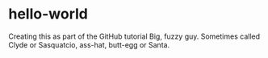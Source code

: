 # hello-world
Creating this as part of the GitHub tutorial
Big, fuzzy guy.  Sometimes called Clyde or Sasquatcio, ass-hat, butt-egg or Santa.
